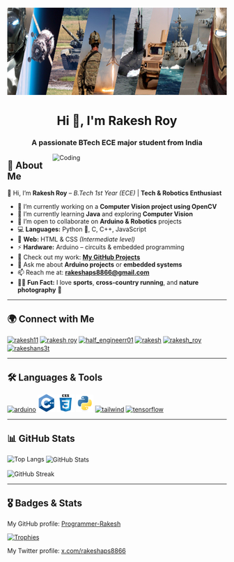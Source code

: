 <p align="center">
  <img src="https://github.com/Programmer-Rakesh/Programmer-Rakesh/blob/main/2w.png" width="750" height="200">
</p>

<h1 align="center">Hi 👋, I'm Rakesh Roy</h1>
<h3 align="center">A passionate BTech ECE major student from India</h3>

<img align="right" alt="Coding" width="400" src="https://mir-s3-cdn-cf.behance.net/project_modules/hd/06f21a161921919.63cd7887d0a70.gif">

## 🚀 About Me

👋 Hi, I’m **Rakesh Roy** – *B.Tech 1st Year (ECE)* | **Tech & Robotics Enthusiast**

- 🔭 I’m currently working on a **Computer Vision project using OpenCV**
- 🌱 I’m currently learning **Java** and exploring **Computer Vision**
- 👯 I’m open to collaborate on **Arduino & Robotics** projects
- 💻 **Languages:** Python 🐍, C, C++, JavaScript  
- 🎨 **Web:** HTML & CSS *(Intermediate level)*
- ⚡ **Hardware:** Arduino – circuits & embedded programming
- 📂 Check out my work: [**My GitHub Projects**](https://github.com/Programmer-Rakesh/My_Projects)
- 💬 Ask me about **Arduino projects** or **embedded systems**
- 📫 Reach me at: **rakeshaps8866@gmail.com**
- 🏃‍♂️ **Fun Fact:** I love **sports**, **cross-country running**, and **nature photography** 📸


---

## 🌍 Connect with Me  
<p align="left">
<a href="https://twitter.com/rakesh11" target="blank"><img align="center" src="https://raw.githubusercontent.com/rahuldkjain/github-profile-readme-generator/master/src/images/icons/Social/twitter.svg" alt="rakesh11" height="30" width="40" /></a>
<a href="https://linkedin.com/in/rakesh roy" target="blank"><img align="center" src="https://raw.githubusercontent.com/rahuldkjain/github-profile-readme-generator/master/src/images/icons/Social/linked-in-alt.svg" alt="rakesh roy" height="30" width="40" /></a>
<a href="https://instagram.com/half_engineerr01" target="blank"><img align="center" src="https://raw.githubusercontent.com/rahuldkjain/github-profile-readme-generator/master/src/images/icons/Social/instagram.svg" alt="half_engineerr01" height="30" width="40" /></a>
<a href="https://www.hackerrank.com/rakesh" target="blank"><img align="center" src="https://raw.githubusercontent.com/rahuldkjain/github-profile-readme-generator/master/src/images/icons/Social/hackerrank.svg" alt="rakesh" height="30" width="40" /></a>
<a href="https://www.leetcode.com/rakesh_roy" target="blank"><img align="center" src="https://raw.githubusercontent.com/rahuldkjain/github-profile-readme-generator/master/src/images/icons/Social/leet-code.svg" alt="rakesh_roy" height="30" width="40" /></a>
<a href="https://auth.geeksforgeeks.org/user/rakeshans3t" target="blank"><img align="center" src="https://raw.githubusercontent.com/rahuldkjain/github-profile-readme-generator/master/src/images/icons/Social/geeks-for-geeks.svg" alt="rakeshans3t" height="30" width="40" /></a>
</p>

---

## 🛠️ Languages & Tools  
<p align="left">  
  <a href="https://www.arduino.cc/" target="_blank"><img src="https://cdn.worldvectorlogo.com/logos/arduino-1.svg" alt="arduino" width="40" height="40"/></a> 
  <a href="https://www.w3schools.com/cpp/" target="_blank"><img src="https://raw.githubusercontent.com/devicons/devicon/master/icons/cplusplus/cplusplus-original.svg" alt="cplusplus" width="40" height="40"/></a> 
  <a href="https://www.w3schools.com/css/" target="_blank"><img src="https://raw.githubusercontent.com/devicons/devicon/master/icons/css3/css3-original-wordmark.svg" alt="css3" width="40" height="40"/></a>  
  <a href="https://www.python.org" target="_blank"><img src="https://raw.githubusercontent.com/devicons/devicon/master/icons/python/python-original.svg" alt="python" width="40" height="40"/></a>  
  <a href="https://tailwindcss.com/" target="_blank"><img src="https://www.vectorlogo.zone/logos/tailwindcss/tailwindcss-icon.svg" alt="tailwind" width="40" height="40"/></a>  
  <a href="https://www.tensorflow.org" target="_blank"><img src="https://www.vectorlogo.zone/logos/tensorflow/tensorflow-icon.svg" alt="tensorflow" width="40" height="40"/></a>  
</p>

---

## 📊 GitHub Stats  

<!-- Top Languages -->
<p><img align="left" src="https://github-readme-stats.vercel.app/api/top-langs/?username=programmer-rakesh&layout=compact&theme=tokyonight" alt="Top Langs" /></p>

<!-- GitHub Stats -->
<p>&nbsp;<img align="center" src="https://github-readme-stats.vercel.app/api?username=programmer-rakesh&show_icons=true&locale=en&theme=radical" alt="GitHub Stats" /></p>

<!-- Streak Stats -->
<p><img align="center" src="https://github-readme-streak-stats.herokuapp.com/?user=programmer-rakesh&theme=onedark" alt="GitHub Streak" /></p>

---

## 🎖️ Badges & Stats  

<p align="left">
  My GitHub profile: 
  <a href="https://github.com/Programmer-Rakesh" target="_blank">Programmer-Rakesh</a>
</p>

<!-- GitHub Trophy -->
<p align="left"> 
  <a href="https://github.com/ryo-ma/github-profile-trophy">
    <img src="https://github-profile-trophy.vercel.app/?username=programmer-rakesh&theme=gruvbox&row=1&column=6" alt="Trophies" />
  </a> 
</p>

<!-- Twitter -->
<p align="left">
  My Twitter profile: 
  <a href="https://x.com/rakeshaps8866" target="_blank">x.com/rakeshaps8866</a>
</p>
